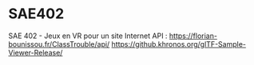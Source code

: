# SAE402
SAE 402 - Jeux en VR pour un site Internet
API : https://florian-bounissou.fr/ClassTrouble/api/
https://github.khronos.org/glTF-Sample-Viewer-Release/
